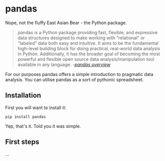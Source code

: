 # pandas

Nope, not the fluffy East Asian Bear - the Python package.


> pandas is a Python package providing fast, flexible, and expressive data structures designed to make working with “relational” or “labeled” data both easy and intuitive. 
> It aims to be the fundamental high-level building block for doing practical, real-world data analysis in Python. 
> Additionally, it has the broader goal of becoming the most powerful and flexible open source data analysis/manipulation tool available in any language.
-*[pandas overview](https://pandas.pydata.org/pandas-docs/stable/getting_started/overview.html)*

For our purposes pandas offers a simple introduction to pragmatic data analysis. You can utilise pandas as a sort of pythonic spreadsheet.

## Installation
First you will want to install it: 
```shell
pip install pandas
```
Yep, that's it. Told you it was simple.


## First steps
...
